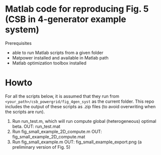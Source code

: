 # Matlab code for reproducing Fig. 5 (CSB in 4-generator example system)

Prerequisites
- able to run Matlab scripts from a given folder
- Matpower installed and available in Matlab path
- Matlab optimization toolbox installed

# Howto

For all the scripts below, it is assumed that they run from `<your_path>/csb_powergrid/fig_4gen_syst` as the current folder.
This repo includes the output of these scripts as .zip files (to avoid overwriting when the scripts are run).

1) Run run_test.m, which will run compute global (heterogeneous) optimal beta.
	OUT: run_test.mat 
2) Run fig_small_example_2D_compute.m
  OUT: fig_small_example_2D_compute.mat
3) Run fig_small_example.m
  OUT: fig_small_example_export.png (a preliminary version of Fig. 5)
